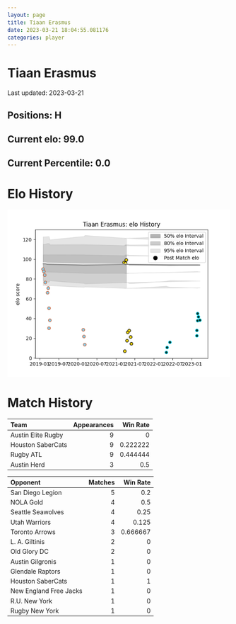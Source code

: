 ```yaml
---  
layout: page  
title: Tiaan Erasmus  
date: 2023-03-21 18:04:55.081176  
categories: player  
---
```

# Tiaan Erasmus


Last updated: 2023-03-21
## Positions: H

## Current elo: 99.0

## Current Percentile: 0.0

# Elo History


![elo history](history_TiaanErasmus.png)
# Match History


| Team               |   Appearances |   Win Rate |
|:-------------------|--------------:|-----------:|
| Austin Elite Rugby |             9 |   0        |
| Houston SaberCats  |             9 |   0.222222 |
| Rugby ATL          |             9 |   0.444444 |
| Austin Herd        |             3 |   0.5      |

| Opponent               |   Matches |   Win Rate |
|:-----------------------|----------:|-----------:|
| San Diego Legion       |         5 |   0.2      |
| NOLA Gold              |         4 |   0.5      |
| Seattle Seawolves      |         4 |   0.25     |
| Utah Warriors          |         4 |   0.125    |
| Toronto Arrows         |         3 |   0.666667 |
| L. A. Giltinis         |         2 |   0        |
| Old Glory DC           |         2 |   0        |
| Austin Gilgronis       |         1 |   0        |
| Glendale Raptors       |         1 |   0        |
| Houston SaberCats      |         1 |   1        |
| New England Free Jacks |         1 |   0        |
| R.U. New York          |         1 |   0        |
| Rugby New York         |         1 |   0        |